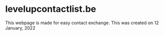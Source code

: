 # levelupcontactlist.be
This webpage is made for easy contact exchange. This was created on 12 January, 2022
